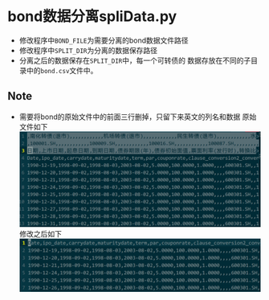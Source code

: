 # bond数据分离spliData.py
- 修改程序中`BOND_FILE`为需要分离的bond数据文件路径
- 修改程序中`SPLIT_DIR`为分离的数据保存路径
- 分离之后的数据保存在`SPLIT_DIR`中，每一个可转债的
数据存放在不同的子目录中的`bond.csv`文件中。

## Note
- 需要将bond的原始文件中的前面三行删掉，只留下来英文的列名和数据
原始文件如下
![](./pic/data_bond_origin.PNG)
修改之后如下
![](./pic/data_bond_modify.PNG)
